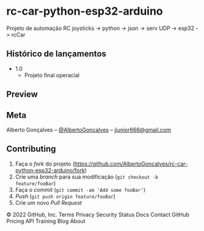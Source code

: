 # rc-car-python-esp32-arduino

Projeto de automação RC joysticks -> python -> json -> serv UDP -> esp32 -> rcCar

## Histórico de lançamentos

* 1.0
    * Projeto final operacial  

## Preview


## Meta

Alberto Gonçalves – [@AlbertoGoncalves](https://www.linkedin.com/in/albertogoncalves2/) – jjunior666@gmail.com

## Contributing

1. Faça o _fork_ do projeto (<https://github.com/AlbertoGoncalves/rc-car-python-esp32-arduino/fork>)
2. Crie uma _branch_ para sua modificação (`git checkout -b feature/fooBar`)
3. Faça o _commit_ (`git commit -am 'Add some fooBar'`)
4. _Push_ (`git push origin feature/fooBar`)
5. Crie um novo _Pull Request_

[npm-image]: https://img.shields.io/npm/v/datadog-metrics.svg?style=flat-square
[npm-url]: https://npmjs.org/package/datadog-metrics
[npm-downloads]: https://img.shields.io/npm/dm/datadog-metrics.svg?style=flat-square
[travis-image]: https://img.shields.io/travis/dbader/node-datadog-metrics/master.svg?style=flat-square
[travis-url]: https://travis-ci.org/dbader/node-datadog-metrics
[wiki]: https://github.com/seunome/seuprojeto/wiki
© 2022 GitHub, Inc.
Terms
Privacy
Security
Status
Docs
Contact GitHub
Pricing
API
Training
Blog
About
